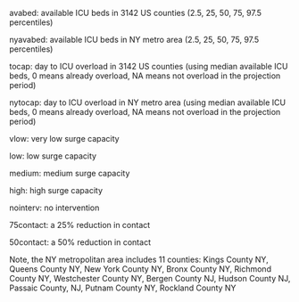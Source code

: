 avabed: available ICU beds in 3142 US counties (2.5, 25, 50, 75, 97.5 percentiles)

nyavabed: available ICU beds in NY metro area (2.5, 25, 50, 75, 97.5 percentiles)

tocap: day to ICU overload in 3142 US counties (using median available ICU beds, 0 means already overload, NA means not overload in the projection period)

nytocap: day to ICU overload in NY metro area (using median available ICU beds, 0 means already overload, NA means not overload in the projection period)


vlow: very low surge capacity

low: low surge capacity

medium: medium surge capacity

high: high surge capacity

nointerv: no intervention

75contact: a 25% reduction in contact

50contact: a 50% reduction in contact

Note, the NY metropolitan area includes 11 counties: Kings County NY, Queens County NY, New York County NY, Bronx County NY,
Richmond County NY, Westchester County NY, Bergen County NJ, Hudson County NJ, Passaic County, NJ, Putnam County NY, Rockland County NY
